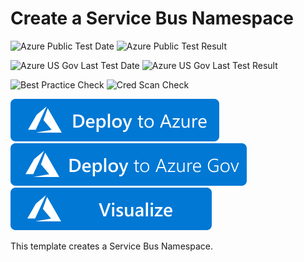 # Create a Service Bus Namespace

![Azure Public Test Date](https://azurequickstartsservice.blob.core.windows.net/badges/101-servicebus-namespace/PublicLastTestDate.svg)
![Azure Public Test Result](https://azurequickstartsservice.blob.core.windows.net/badges/101-servicebus-namespace/PublicDeployment.svg)

![Azure US Gov Last Test Date](https://azurequickstartsservice.blob.core.windows.net/badges/101-servicebus-namespace/FairfaxLastTestDate.svg)
![Azure US Gov Last Test Result](https://azurequickstartsservice.blob.core.windows.net/badges/101-servicebus-namespace/FairfaxDeployment.svg)

![Best Practice Check](https://azurequickstartsservice.blob.core.windows.net/badges/101-servicebus-namespace/BestPracticeResult.svg)
![Cred Scan Check](https://azurequickstartsservice.blob.core.windows.net/badges/101-servicebus-namespace/CredScanResult.svg)

[![Deploy To Azure](https://raw.githubusercontent.com/Azure/azure-quickstart-templates/master/1-CONTRIBUTION-GUIDE/images/deploytoazure.svg?sanitize=true)](https://portal.azure.com/#create/Microsoft.Template/uri/https%3A%2F%2Fraw.githubusercontent.com%2FAzure%2Fazure-quickstart-templates%2Fmaster%2F101-servicebus-namespace%2Fazuredeploy.json) 
[![Deploy To Azure US Gov](https://raw.githubusercontent.com/Azure/azure-quickstart-templates/master/1-CONTRIBUTION-GUIDE/images/deploytoazuregov.svg?sanitize=true)](https://portal.azure.us/#create/Microsoft.Template/uri/https%3A%2F%2Fraw.githubusercontent.com%2FAzure%2Fazure-quickstart-templates%2Fmaster%2F101-servicebus-namespace%2Fazuredeploy.json) 
[![Visualize](https://raw.githubusercontent.com/Azure/azure-quickstart-templates/master/1-CONTRIBUTION-GUIDE/images/visualizebutton.svg?sanitize=true)](http://armviz.io/#/?load=https%3A%2F%2Fraw.githubusercontent.com%2FAzure%2Fazure-quickstart-templates%2Fmaster%2F101-servicebus-namespace%2Fazuredeploy.json)

This template creates a Service Bus Namespace.